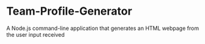 # Team-Profile-Generator
A Node.js command-line application that generates an HTML webpage from the user input received
